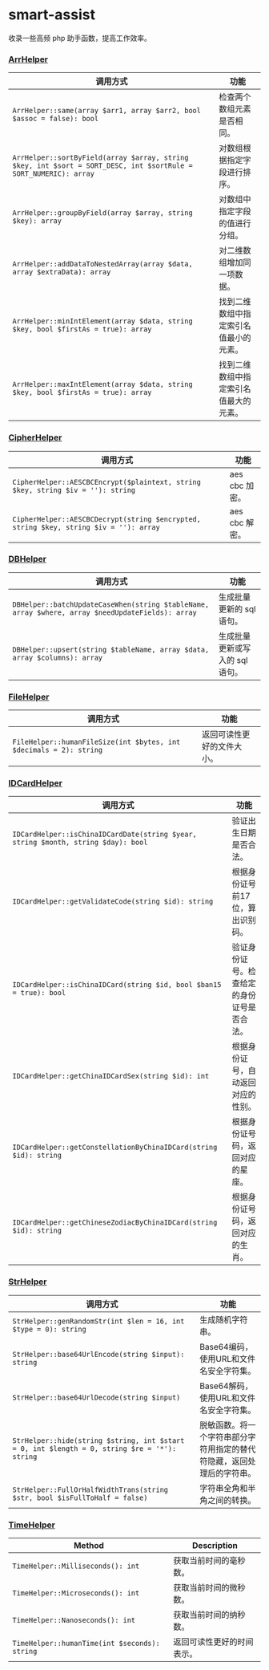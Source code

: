 # smart-assist

收录一些高频 php 助手函数，提高工作效率。

### [ArrHelper](./src/ArrHelper.php)

| 调用方式 | 功能 |
|-------------|-------|
| `ArrHelper::same(array $arr1, array $arr2, bool $assoc = false): bool` | 检查两个数组元素是否相同。 |
| `ArrHelper::sortByField(array $array, string $key, int $sort = SORT_DESC, int $sortRule = SORT_NUMERIC): array` | 对数组根据指定字段进行排序。 |
| `ArrHelper::groupByField(array $array, string $key): array` | 对数组中指定字段的值进行分组。 |
| `ArrHelper::addDataToNestedArray(array $data, array $extraData): array` | 对二维数组增加同一项数据。 |
| `ArrHelper::minIntElement(array $data, string $key, bool $firstAs = true): array` | 找到二维数组中指定索引名值最小的元素。 |
| `ArrHelper::maxIntElement(array $data, string $key, bool $firstAs = true): array` | 找到二维数组中指定索引名值最大的元素。 |

### [CipherHelper](./src/CipherHelper.php)

| 调用方式 | 功能 |
|-------------|-------|
| `CipherHelper::AESCBCEncrypt($plaintext, string $key, string $iv = ''): string` | aes cbc 加密。 |
| `CipherHelper::AESCBCDecrypt(string $encrypted, string $key, string $iv = ''): array` | aes cbc 解密。 |

### [DBHelper](./src/DBHelper.php)

| 调用方式                                                                                             | 功能                 |
|--------------------------------------------------------------------------------------------------|--------------------|
| `DBHelper::batchUpdateCaseWhen(string $tableName, array $where, array $needUpdateFields): array` | 生成批量更新的 sql 语句。    |
| `DBHelper::upsert(string $tableName, array $data, array $columns): array`                        | 生成批量更新或写入的 sql 语句。 |


### [FileHelper](./src/FileHelper.php)

| 调用方式 | 功能 |
|-------------|-------|
| `FileHelper::humanFileSize(int $bytes, int $decimals = 2): string` | 返回可读性更好的文件大小。 |


### [IDCardHelper](./src/IDCardHelper.php)

| 调用方式 | 功能 |
|-------------|-------|
| `IDCardHelper::isChinaIDCardDate(string $year, string $month, string $day): bool` | 验证出生日期是否合法。 |
| `IDCardHelper::getValidateCode(string $id): string` | 根据身份证号前17位，算出识别码。|
| `IDCardHelper::isChinaIDCard(string $id, bool $ban15 = true): bool` | 验证身份证号。检查给定的身份证号是否合法。 |
| `IDCardHelper::getChinaIDCardSex(string $id): int` | 根据身份证号，自动返回对应的性别。 |
| `IDCardHelper::getConstellationByChinaIDCard(string $id): string` | 根据身份证号码，返回对应的星座。 |
| `IDCardHelper::getChineseZodiacByChinaIDCard(string $id): string` | 根据身份证号码，返回对应的生肖。 |


### [StrHelper](./src/StrHelper.php)

| 调用方式 | 功能 |
|-------------|-------|
| `StrHelper::genRandomStr(int $len = 16, int $type = 0): string` | 生成随机字符串。 |
| `StrHelper::base64UrlEncode(string $input): string` | Base64编码，使用URL和文件名安全字符集。 |
| `StrHelper::base64UrlDecode(string $input)` | Base64解码，使用URL和文件名安全字符集。 |
| `StrHelper::hide(string $string, int $start = 0, int $length = 0, string $re = '*'): string` | 脱敏函数。将一个字符串部分字符用指定的替代符隐藏，返回处理后的字符串。 |
| `StrHelper::FullOrHalfWidthTrans(string $str, bool $isFullToHalf = false)` | 字符串全角和半角之间的转换。 |


### [TimeHelper](./src/TimeHelper.php)

| Method | Description |
|--------|-------------|
| `TimeHelper::Milliseconds(): int` | 获取当前时间的毫秒数。|
| `TimeHelper::Microseconds(): int` | 获取当前时间的微秒数。|
| `TimeHelper::Nanoseconds(): int` | 获取当前时间的纳秒数。|
| `TimeHelper::humanTime(int $seconds): string` | 返回可读性更好的时间表示。|

